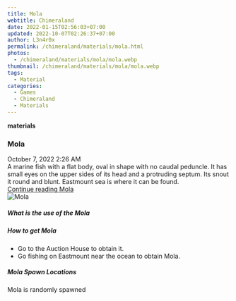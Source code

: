 ```yaml
---
title: Mola
webtitle: Chimeraland
date: 2022-01-15T02:56:03+07:00
updated: 2022-10-07T02:26:37+07:00
author: L3n4r0x
permalink: /chimeraland/materials/mola.html
photos:
  - /chimeraland/materials/mola/mola.webp
thumbnail: /chimeraland/materials/mola/mola.webp
tags:
  - Material
categories:
  - Games
  - Chimeraland
  - Materials
---
```


<section id="bootstrap-wrapper">
  <link
    rel="stylesheet"
    href="https://cdn.statically.io/gh/dimaslanjaka/Web-Manajemen/40ac3225/css/bootstrap-4.5-wrapper.css"
  />
  <div
    class="row g-0 border rounded overflow-hidden flex-md-row mb-4 shadow-sm position-relative"
  >
    <div class="col p-4 d-flex flex-column position-static">
      <strong class="d-inline-block mb-2 text-success">materials</strong>
      <h3 class="mb-0">Mola</h3>
      <div class="mb-1 text-muted">October 7, 2022 2:26 AM</div>
      <div class="mb-2 border p-1">
        A marine fish with a flat body, oval in shape with no caudal peduncle.
        It has small eyes on the upper sides of its head and a protruding
        septum. Its snout it round and blunt. Eastmount sea is where it can be
        found.
      </div>
      <a href="#" class="stretched-link d-none">Continue reading Mola</a>
    </div>
    <div class="col-auto d-none d-lg-block">
      <img src="/chimeraland/materials/mola/mola.webp" alt="Mola" />
    </div>
  </div>
  <div class="row">
    <div class="col-lg-6 col-12 mb-2">
      <div class="card">
        <div class="card-body">
          <h5 class="card-title">What is the use of the Mola</h5>
          <div class="card-text"><ul></ul></div>
        </div>
      </div>
    </div>
    <div class="col-lg-6 col-12 mb-2">
      <div class="card">
        <div class="card-body">
          <h5 class="card-title">How to get Mola</h5>
          <div class="card-text">
            <ul>
              <li>Go to the Auction House to obtain it.</li>
              <li>Go fishing on Eastmount near the ocean to obtain Mola.</li>
            </ul>
          </div>
        </div>
      </div>
    </div>
    <div class="col-12 mb-2">
      <h5>Mola Spawn Locations</h5>
      <p>Mola is randomly spawned</p>
    </div>
  </div>
</section>